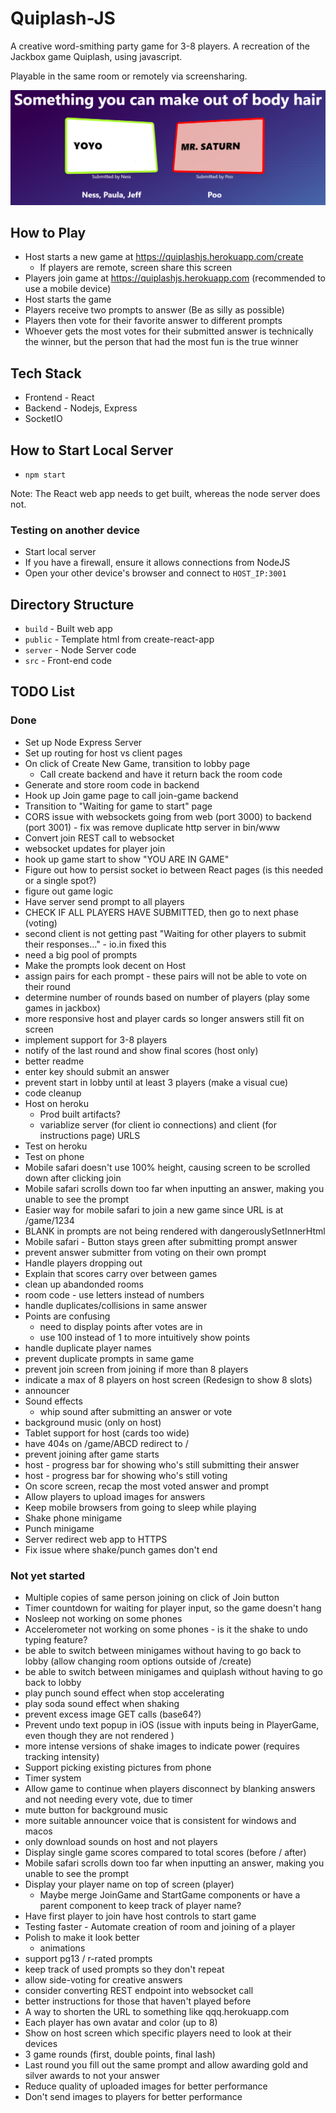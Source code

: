 # Quiplash-JS

A creative word-smithing party game for 3-8 players. A recreation of the Jackbox game Quiplash, using javascript.

Playable in the same room or remotely via screensharing.

![demo preview](./preview.png?raw=true)

## How to Play

- Host starts a new game at https://quiplashjs.herokuapp.com/create
  - If players are remote, screen share this screen
- Players join game at https://quiplashjs.herokuapp.com (recommended to use a mobile device)
- Host starts the game
- Players receive two prompts to answer (Be as silly as possible)
- Players then vote for their favorite answer to different prompts
- Whoever gets the most votes for their submitted answer is technically the winner, but the person that had the most fun is the true winner

## Tech Stack

- Frontend - React
- Backend - Nodejs, Express
- SocketIO

## How to Start Local Server

- `npm start`

Note: The React web app needs to get built, whereas the node server does not.

### Testing on another device

- Start local server
- If you have a firewall, ensure it allows connections from NodeJS
- Open your other device's browser and connect to `HOST_IP:3001`

## Directory Structure

- `build` - Built web app
- `public` - Template html from create-react-app
- `server` - Node Server code
- `src` - Front-end code

## TODO List

### Done

- Set up Node Express Server
- Set up routing for host vs client pages
- On click of Create New Game, transition to lobby page
  - Call create backend and have it return back the room code
- Generate and store room code in backend
- Hook up Join game page to call join-game backend
- Transition to "Waiting for game to start" page
- CORS issue with websockets going from web (port 3000) to backend (port 3001) - fix was remove duplicate http server in bin/www
- Convert join REST call to websocket
- websocket updates for player join
- hook up game start to show "YOU ARE IN GAME"
- Figure out how to persist socket io between React pages (is this needed or a single spot?)
- figure out game logic
- Have server send prompt to all players
- CHECK IF ALL PLAYERS HAVE SUBMITTED, then go to next phase (voting)
- second client is not getting past "Waiting for other players to submit their responses..." - io.in fixed this
- need a big pool of prompts
- Make the prompts look decent on Host
- assign pairs for each prompt - these pairs will not be able to vote on their round
- determine number of rounds based on number of players (play some games in jackbox)
- more responsive host and player cards so longer answers still fit on screen
- implement support for 3-8 players
- notify of the last round and show final scores (host only)
- better readme
- enter key should submit an answer
- prevent start in lobby until at least 3 players (make a visual cue)
- code cleanup
- Host on heroku
  - Prod built artifacts?
  - variablize server (for client io connections) and client (for instructions page) URLS
- Test on heroku
- Test on phone
- Mobile safari doesn't use 100% height, causing screen to be scrolled down after clicking join
- Mobile safari scrolls down too far when inputting an answer, making you unable to see the prompt
- Easier way for mobile safari to join a new game since URL is at /game/1234
- BLANK in prompts are not being rendered with dangerouslySetInnerHtml
- Mobile safari - Button stays green after submitting prompt answer
- prevent answer submitter from voting on their own prompt
- Handle players dropping out
- Explain that scores carry over between games
- clean up abandonded rooms
- room code - use letters instead of numbers
- handle duplicates/collisions in same answer
- Points are confusing
  - need to display points after votes are in
  - use 100 instead of 1 to more intuitively show points
- handle duplicate player names
- prevent duplicate prompts in same game
- prevent join screen from joining if more than 8 players
- indicate a max of 8 players on host screen (Redesign to show 8 slots)
- announcer
- Sound effects
  - whip sound after submitting an answer or vote
- background music (only on host)
- Tablet support for host (cards too wide)
- have 404s on /game/ABCD redirect to /
- prevent joining after game starts
- host - progress bar for showing who's still submitting their answer
- host - progress bar for showing who's still voting
- On score screen, recap the most voted answer and prompt
- Allow players to upload images for answers
- Keep mobile browsers from going to sleep while playing
- Shake phone minigame
- Punch minigame
- Server redirect web app to HTTPS
- Fix issue where shake/punch games don't end

### Not yet started

- Multiple copies of same person joining on click of Join button
- Timer countdown for waiting for player input, so the game doesn't hang
- Nosleep not working on some phones
- Accelerometer not working on some phones - is it the shake to undo typing feature?
- be able to switch between minigames without having to go back to lobby (allow changing room options outside of /create)
- be able to switch between minigames and quiplash without having to go back to lobby
- play punch sound effect when stop accelerating
- play soda sound effect when shaking
- prevent excess image GET calls (base64?)
- Prevent undo text popup in iOS (issue with inputs being in PlayerGame, even though they are not rendered )
- more intense versions of shake images to indicate power (requires tracking intensity)
- Support picking existing pictures from phone
- Timer system
- Allow game to continue when players disconnect by blanking answers and not needing every vote, due to timer
- mute button for background music
- more suitable announcer voice that is consistent for windows and macos
- only download sounds on host and not players
- Display single game scores compared to total scores (before / after)
- Mobile safari scrolls down too far when inputting an answer, making you unable to see the prompt
- Display your player name on top of screen (player)
  - Maybe merge JoinGame and StartGame components or have a parent component to keep track of player name?
- Have first player to join have host controls to start game
- Testing faster - Automate creation of room and joining of a player
- Polish to make it look better
  - animations
- support pg13 / r-rated prompts
- keep track of used prompts so they don't repeat
- allow side-voting for creative answers
- consider converting REST endpoint into websocket call
- better instructions for those that haven't played before
- A way to shorten the URL to something like qqq.herokuapp.com
- Each player has own avatar and color (up to 8)
- Show on host screen which specific players need to look at their devices
- 3 game rounds (first, double points, final lash)
- Last round you fill out the same prompt and allow awarding gold and silver awards to not your answer
- Reduce quality of uploaded images for better performance
- Don't send images to players for better performance

